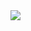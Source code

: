 <img src="https://github.com/clement-micol/clement-micol/blob/main/CodePen%20-%20Particle%20Network%20Animation%20-%20Google%20Chrome%202022-04-06%2000-59-56_Trim.gif"/>
<!--START_SECTION:activity-->

<!---
clement-micol/clement-micol is a ✨ special ✨ repository because its `README.md` (this file) appears on your GitHub profile.
You can click the Preview link to take a look at your changes.
--->
